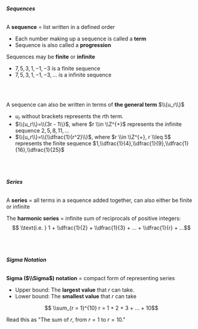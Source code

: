 ###### **Sequences**

A **sequence** = list written in a defined order
- Each number making up a sequence is called a **term**
- Sequence is also called a **progression**

Sequences may be **finite** or **infinite**
- $7,5,3,1,-1,-3$ is a <span class="gray">finite</span> sequence
- $7,5,3,1,-1,-3,...$ is a <span class="gray">infinite</span> sequence

<br /> 
<br />

A sequence can also be written in terms of **the general term** $\\{u_r\\}$
- $u_r$ without brackets represents the $r$th term.
- $\\{u_r\\}=\\{3r - 1\\}$, where $r \\in \\Z^{+}$ represents the infinite sequence $2,5,8,11,...$
- $\\{u_r\\}=\\{\\dfrac{1}{r^2}\\}$, where $r \\in \\Z^{+}, r \\leq 5$ represents the finite sequence  $1,\\dfrac{1}{4},\\dfrac{1}{9},\\dfrac{1}{16},\\dfrac{1}{25}$

<br /> 
<br />

###### **Series**

A **series** = all terms in a sequence added together, can also either be <span class="gray">finite</span> or <span class="gray">infinite</span>

The **harmonic series** = infinite sum of reciprocals of positive integers:
$$ \\text{i.e. } 1 + \\dfrac{1}{2} + \\dfrac{1}{3} + ... + \\dfrac{1}{r} + ...$$

<br /> 
<br />

###### **Sigma Notation**

**Sigma ($\\Sigma$) notation** = compact form of representing series
- Upper bound: The **largest value** that $r$ can take.
- Lower bound: The **smallest value** that $r$ can take

$$ \\sum_{r = 1}^{10} r = 1 + 2 + 3 + ... + 10$$

Read this as "The sum of $r$, from $r = 1$ to $r = 10$."